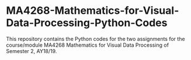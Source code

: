 # MA4268-Mathematics-for-Visual-Data-Processing-Python-Codes
This repository contains the Python codes for the two assignments for the course/module MA4268 Mathematics for Visual Data Processing of Semester 2, AY18/19.
